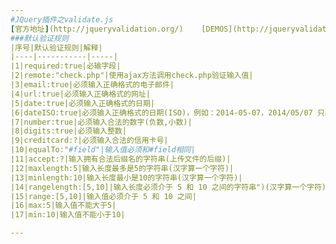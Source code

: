 ```yaml
---
#JQuery插件之validate.js
[官方地址](http://jqueryvalidation.org/)    [DEMOS](http://jqueryvalidation.org/files/demo/)
###默认验证规则
|序号|默认验证规则|解释|
|----|-----------|-----|
|1|required:true|必输字段|
|2|remote:"check.php"|使用ajax方法调用check.php验证输入值|
|3|email:true|必须输入正确格式的电子邮件|
|4|url:true|必须输入正确格式的网址|
|5|date:true|必须输入正确格式的日期|
|6|dateISO:true|必须输入正确格式的日期(ISO)，例如：2014-05-07，2014/05/07 只验证格式，不验证有效性|
|7|number:true|必须输入合法的数字(负数,小数)|
|8|digits:true|必须输入整数|
|9|creditcard:?|必须输入合法的信用卡号|
|10|equalTo:"#field"|输入值必须和#field相同|
|11|accept:?|输入拥有合法后缀名的字符串(上传文件的后缀)|
|12|maxlength:5|输入长度最多是5的字符串(汉字算一个字符)|
|13|minlength:10|输入长度最小是10的字符串(汉字算一个字符)|
|14|rangelength:[5,10]|输入长度必须介于 5 和 10 之间的字符串")(汉字算一个字符)|
|15|range:[5,10]|输入值必须介于 5 和 10 之间|
|16|max:5|输入值不能大于5|
|17|min:10|输入值不能小于10|

---
```

